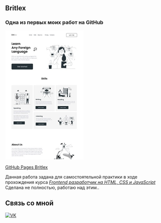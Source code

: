 ## Britlex
### Одна из первых моих работ на GitHub 

![screenshot](README/Britlex.jpg)

[GitHub Pages Britlex](https://vsamura.github.io/Britlex/)  

Данная работа задана для самостоятельной практики в ходе прохождения курса [*Frontend разработчик на HTML, CSS и JavaScript*](https://stepik.org/course/113402)  
Сделана не полностью, работаю над этим..
## Связь со мной
[![VK](https://img.shields.io/badge/вконтакте-%232E87FB.svg?&style=for-the-badge&logo=vk&logoColor=white)](https://vk.com/vxsamura)
